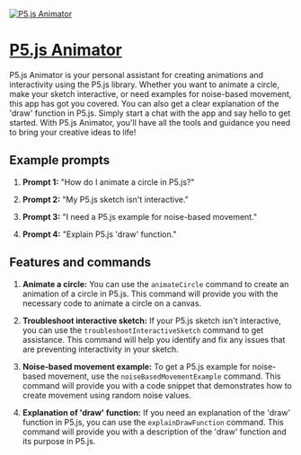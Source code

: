 [![P5.js Animator](https://files.oaiusercontent.com/file-7JzMd4YVHejgNPkoY5VRQgjW?se=2123-10-16T20%3A09%3A30Z&sp=r&sv=2021-08-06&sr=b&rscc=max-age%3D31536000%2C%20immutable&rscd=attachment%3B%20filename%3D863fba7c-1e45-4e1b-8d92-68adfeb52529.png&sig=x4iNj6vGVApFhU9GMQtWRqAXUb4KdEMNmgRMFPhbBNE%3D)](https://chat.openai.com/g/g-viuLFwfA8-p5-js-animator)

# [P5.js Animator](https://chat.openai.com/g/g-viuLFwfA8-p5-js-animator)

P5.js Animator is your personal assistant for creating animations and interactivity using the P5.js library. Whether you want to animate a circle, make your sketch interactive, or need examples for noise-based movement, this app has got you covered. You can also get a clear explanation of the 'draw' function in P5.js. Simply start a chat with the app and say hello to get started. With P5.js Animator, you'll have all the tools and guidance you need to bring your creative ideas to life!

## Example prompts

1. **Prompt 1:** "How do I animate a circle in P5.js?"

2. **Prompt 2:** "My P5.js sketch isn't interactive."

3. **Prompt 3:** "I need a P5.js example for noise-based movement."

4. **Prompt 4:** "Explain P5.js 'draw' function."

## Features and commands

1. **Animate a circle:** You can use the `animateCircle` command to create an animation of a circle in P5.js. This command will provide you with the necessary code to animate a circle on a canvas.

2. **Troubleshoot interactive sketch:** If your P5.js sketch isn't interactive, you can use the `troubleshootInteractiveSketch` command to get assistance. This command will help you identify and fix any issues that are preventing interactivity in your sketch.

3. **Noise-based movement example:** To get a P5.js example for noise-based movement, use the `noiseBasedMovementExample` command. This command will provide you with a code snippet that demonstrates how to create movement using random noise values.

4. **Explanation of 'draw' function:** If you need an explanation of the 'draw' function in P5.js, you can use the `explainDrawFunction` command. This command will provide you with a description of the 'draw' function and its purpose in P5.js.